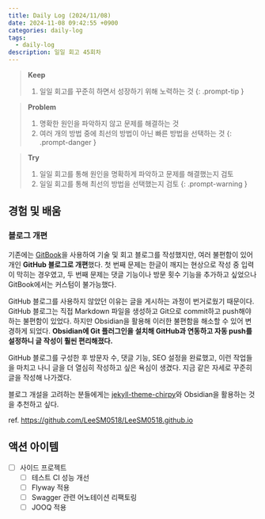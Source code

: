 ```yaml
---
title: Daily Log (2024/11/08)
date: 2024-11-08 09:42:55 +0900
categories: daily-log
tags:
  - daily-log
description: 일일 회고 45회차
---
```

> **Keep**
> 1. 일일 회고를 꾸준히 하면서 성장하기 위해 노력하는 것
{: .prompt-tip }

> **Problem**
> 1. 명확한 원인을 파악하지 않고 문제를 해결하는 것
> 2. 여러 개의 방법 중에 최선의 방법이 아닌 빠른 방법을 선택하는 것
{: .prompt-danger }

> **Try**
> 1. 일일 회고를 통해 원인을 명확하게 파악하고 문제를 해결했는지 검토
> 2. 일일 회고를 통해 최선의 방법을 선택했는지 검토
{: .prompt-warning }


## 경험 및 배움

### 블로그 개편

기존에는 [GitBook](https://jimmyblog.gitbook.io/jimmys-blog)을 사용하여 기술 및 회고 블로그를 작성했지만, 여러 불편함이 있어 개인 **GitHub 블로그로 개편**했다. 첫 번째 문제는 한글이 깨지는 현상으로 작성 중 입력이 막히는 경우였고, 두 번째 문제는 댓글 기능이나 방문 횟수 기능을 추가하고 싶었으나 GitBook에서는 커스텀이 불가능했다.

GitHub 블로그를 사용하지 않았던 이유는 글을 게시하는 과정이 번거로웠기 때문이다. GitHub 블로그는 직접 Markdown 파일을 생성하고 Git으로 commit하고 push해야 하는 불편함이 있었다. 하지만 Obsidian을 활용해 이러한 불편함을 해소할 수 있어 변경하게 되었다. **Obsidian에 Git 플러그인을 설치해 GitHub과 연동하고 자동 push를 설정하니 글 작성이 훨씬 편리해졌다.**

GitHub 블로그를 구성한 후 방문자 수, 댓글 기능, SEO 설정을 완료했고, 이런 작업들을 마치고 나니 글을 더 열심히 작성하고 싶은 욕심이 생겼다. 지금 같은 자세로 꾸준히 글을 작성해 나가겠다.

블로그 개설을 고려하는 분들에게는 [jekyll-theme-chirpy](https://github.com/cotes2020/jekyll-theme-chirpy)와 Obsidian을 활용하는 것을 추천하고 싶다.

ref. <https://github.com/LeeSM0518/LeeSM0518.github.io>

## 액션 아이템

- [ ] 사이드 프로젝트
	- [ ] 테스트 CI 성능 개선
	- [ ] Flyway 적용
	- [ ] Swagger 관련 어노테이션 리팩토링
	- [ ] JOOQ 적용